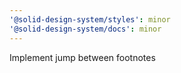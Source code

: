 ```yaml
---
'@solid-design-system/styles': minor
'@solid-design-system/docs': minor
---
```


Implement jump between footnotes
